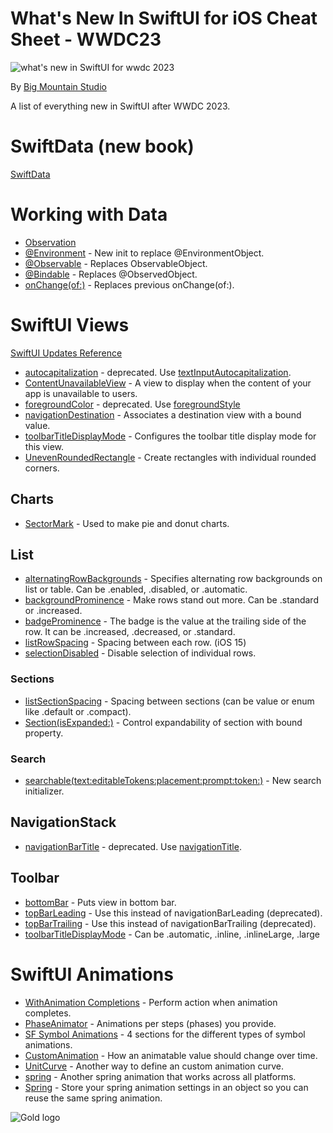 # What's New In SwiftUI for iOS Cheat Sheet - WWDC23
![what's new in SwiftUI for wwdc 2023](https://github.com/bigmountainstudio/What-is-new-in-SwiftUI-WWDC23/assets/24855856/5fad9a39-a33e-40a2-9e4f-3ed4867424d6)

By [Big Mountain Studio](https://www.bigmountainstudio.com/)

A list of everything new in SwiftUI after WWDC 2023.
# SwiftData (new book)
[SwiftData](https://developer.apple.com/documentation/SwiftData)

# Working with Data
* [Observation](https://developer.apple.com/documentation/Observation)
* [@Environment](https://developer.apple.com/documentation/swiftui/environment/init(_:)-7pint) - New init to replace @EnvironmentObject.
* [@Observable](https://developer.apple.com/documentation/observation/observable-swift.macro) - Replaces ObservableObject.
* [@Bindable](https://developer.apple.com/documentation/swiftui/bindable) - Replaces @ObservedObject.
* [onChange(of:)](https://developer.apple.com/documentation/SwiftUI/View/onChange(of:initial:_:)-4psgg) - Replaces previous onChange(of:).

# SwiftUI Views
[SwiftUI Updates Reference](https://developer.apple.com/documentation/Updates/SwiftUI)
* [autocapitalization](https://developer.apple.com/documentation/swiftui/view/autocapitalization(_:)) - deprecated. Use [textInputAutocapitalization](https://developer.apple.com/documentation/swiftui/view/textinputautocapitalization(_:)).
* [ContentUnavailableView](https://developer.apple.com/documentation/SwiftUI/ContentUnavailableView) - A view to display when the content of your app is unavailable to users.
* [foregroundColor](https://developer.apple.com/documentation/swiftui/view/foregroundcolor(_:)) - deprecated. Use [foregroundStyle](https://developer.apple.com/documentation/swiftui/view/foregroundstyle(_:))
* [navigationDestination](https://developer.apple.com/documentation/SwiftUI/View/navigationDestination(item:destination:)) - Associates a destination view with a bound value.
* [toolbarTitleDisplayMode](https://developer.apple.com/documentation/SwiftUI/View/toolbarTitleDisplayMode(_:)) - Configures the toolbar title display mode for this view.
* [UnevenRoundedRectangle](https://developer.apple.com/documentation/swiftui/unevenroundedrectangle) - Create rectangles with individual rounded corners.

## Charts
* [SectorMark](https://developer.apple.com/documentation/charts/sectormark) - Used to make pie and donut charts.  

## List
* [alternatingRowBackgrounds](https://developer.apple.com/documentation/swiftui/view/alternatingrowbackgrounds(_:)) - Specifies alternating row backgrounds on list or table. Can be .enabled, .disabled, or .automatic.
* [backgroundProminence](https://developer.apple.com/documentation/swiftui/backgroundprominence) - Make rows stand out more. Can be .standard or .increased.
* [badgeProminence](https://developer.apple.com/documentation/swiftui/badgeprominence) - The badge is the value at the trailing side of the row. It can be .increased, .decreased, or .standard. 
* [listRowSpacing](https://developer.apple.com/documentation/SwiftUI/View/listRowSpacing(_:)) - Spacing between each row. (iOS 15)
* [selectionDisabled](https://developer.apple.com/documentation/SwiftUI/View/selectionDisabled(_:)) - Disable selection of individual rows.
### Sections
* [listSectionSpacing](https://developer.apple.com/documentation/swiftui/view/listsectionspacing(_:)-a2sn) - Spacing between sections (can be value or enum like .default or .compact).
* [Section(isExpanded:)](https://developer.apple.com/documentation/swiftui/section/init(isexpanded:content:header:)-561d7) - Control expandability of section with bound property.
### Search
* [searchable(text:editableTokens:placement:prompt:token:)](https://developer.apple.com/documentation/swiftui/view/searchable(text:editabletokens:placement:prompt:token:)-41gcr) - New search initializer.

## NavigationStack
* [navigationBarTitle](https://developer.apple.com/documentation/swiftui/view/navigationbartitle(_:)-6p1k7) - deprecated. Use [navigationTitle](https://developer.apple.com/documentation/swiftui/view/navigationtitle(_:)-5di1u).

## Toolbar
* [bottomBar](https://developer.apple.com/documentation/swiftui/toolbaritemplacement/bottombar?changes=latest_minor) - Puts view in bottom bar.
* [topBarLeading](https://developer.apple.com/documentation/swiftui/toolbaritemplacement/topbarleading?changes=latest_minor) - Use this instead of navigationBarLeading (deprecated).
* [topBarTrailing](https://developer.apple.com/documentation/swiftui/toolbaritemplacement/topbartrailing?changes=latest_minor) - Use this instead of navigationBarTrailing (deprecated).
* [toolbarTitleDisplayMode](https://developer.apple.com/documentation/swiftui/view/toolbartitledisplaymode(_:)?changes=latest_minor) - Can be .automatic, .inline, .inlineLarge, .large

# SwiftUI Animations
* [WithAnimation Completions](https://developer.apple.com/documentation/SwiftUI/withAnimation(_:completionCriteria:_:completion:)) - Perform action when animation completes.
* [PhaseAnimator](https://developer.apple.com/documentation/swiftui/view/phaseanimator(_:content:animation:)) - Animations per steps (phases) you provide.
* [SF Symbol Animations](https://developer.apple.com/documentation/symbols) - 4 sections for the different types of symbol animations.
* [CustomAnimation](https://developer.apple.com/documentation/SwiftUI/CustomAnimation) - How an animatable value should change over time.
* [UnitCurve](https://developer.apple.com/documentation/SwiftUI/UnitCurve) - Another way to define an custom animation curve.
* [spring](https://developer.apple.com/documentation/SwiftUI/Animation/spring(duration:bounce:blendDuration:)) - Another spring animation that works across all platforms.
* [Spring](https://developer.apple.com/documentation/SwiftUI/Spring) - Store your spring animation settings in an object so you can reuse the same spring animation.

![Gold logo](https://user-images.githubusercontent.com/24855856/173091471-81c1c475-fc64-4cb0-8149-343719a1cb12.png)
